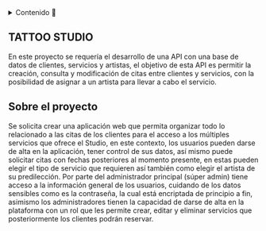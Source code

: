 <details>
  <summary>Contenido 📝</summary>
  <ol>
    <li><a href="#objetivo">Objetivo</a></li>
    <li><a href="#sobre-el-proyecto">Sobre el proyecto</a></li>
    <li><a href="#deploy-🚀">Deploy</a></li>
    <li><a href="#stack">Stack</a></li>
    <li><a href="#diagrama-bd">Diagrama</a></li>
    <li><a href="#instalación-en-local">Instalación</a></li>
    <li><a href="#endpoints">Endpoints</a></li>
    <li><a href="#futuras-funcionalidades">Futuras funcionalidades</a></li>
    <li><a href="#contribuciones">Contribuciones</a></li>
    <li><a href="#licencia">Licencia</a></li>
    <li><a href="#webgrafia">Webgrafia</a></li>
    <li><a href="#desarrollo">Desarrollo</a></li>
    <li><a href="#agradecimientos">Agradecimientos</a></li>
    <li><a href="#contacto">Contacto</a></li>
  </ol>
</details>

## TATTOO STUDIO 
En este proyecto se requería el desarrollo de una API con una base de datos de clientes, servicios y artistas, el objetivo de esta API es permitir la creación, consulta y modificación de citas entre clientes y servicios, con la posibilidad de asignar a un artista para llevar a cabo el servicio.

## Sobre el proyecto
Se solicita crear una aplicación web que permita organizar todo lo relacionado a las citas de los clientes para el acceso a los múltiples servicios que ofrece el Studio, en este contexto, los usuarios pueden darse de alta en la aplicación, tener control de sus datos, así mismo puede solicitar citas con fechas posteriores al momento presente, en estas pueden elegir el tipo de servicio que requieren así también como elegir el artista de su predilección. Por parte del administrador principal (súper admin) tiene acceso a la información general de los usuarios, cuidando de los datos sensibles como es la contraseña, la cual está encriptada de principio a fin, asimismo los administradores tienen la capacidad de darse de alta en la plataforma con un rol que les permite crear, editar y eliminar servicios que posteriormente los clientes podrán reservar.
